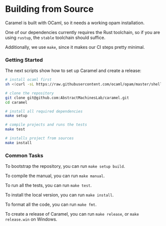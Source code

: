 # Building from Source

Caramel is built with OCaml, so it needs a working opam installation.

One of our dependencies currently requires the Rust toolchain, so if you are
using `rustup`, the `stable` toolchain should suffice.

Additionally, we use `make`, since it makes our CI steps pretty minimal.

### Getting Started

The next scripts show how to set up Caramel and create a release:

```zsh
# install ocaml first
sh <(curl -sL https://raw.githubusercontent.com/ocaml/opam/master/shell/install.sh)

# clone the repository
git clone git@github.com:AbstractMachinesLab/caramel.git
cd caramel

# install all required dependencies
make setup

# compile projects and runs the tests
make test

# installs project from sources
make install
```

### Common Tasks

To bootstrap the repository, you can run `make setup build`.

To compile the manual, you can run `make manual`.

To run all the tests, you can run `make test`.

To install the local version, you can run `make install`.

To format all the code, you can run `make fmt`.

To create a release of Caramel, you can run `make release`, or `make release.win` on
Windows.
